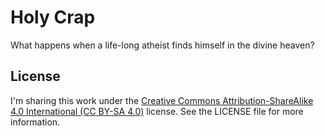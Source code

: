 # Holy Crap

What happens when a life-long atheist finds himself in the divine heaven?

## License

I'm sharing this work under the [Creative Commons Attribution-ShareAlike 4.0 International (CC BY-SA 4.0)](http://creativecommons.org/licenses/by-sa/4.0/) license. See the LICENSE file for more information.
